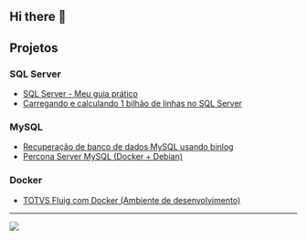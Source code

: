 ## Hi there 👋

## Projetos
### SQL Server
- [SQL Server - Meu guia prático](https://github.com/cesartomita/sql-server-meu-guia-pratico)
- [Carregando e calculando 1 bilhão de linhas no SQL Server](https://github.com/cesartomita/sql-server-carregando-e-calculando-1-bilhao-de-linhas)
### MySQL
- [Recuperação de banco de dados MySQL usando binlog](https://github.com/cesartomita/mysql-recuperacao-com-binlog)
- [Percona Server MySQL (Docker + Debian)](https://github.com/cesartomita/psmysql-js-programs)
### Docker
- [TOTVS Fluig com Docker (Ambiente de desenvolvimento)](https://github.com/cesartomita/totvs-fluig-dev-docker)
---
<div align="center">
  <a href="https://github.com/cesartomita">
   <img align="left" src="https://github-readme-stats.vercel.app/api/top-langs/?username=cesartomita"/>
  </a>
</div>

<!--
**cesartomita/cesartomita** is a ✨ _special_ ✨ repository because its `README.md` (this file) appears on your GitHub profile.

Here are some ideas to get you started:

- 🔭 I’m currently working on ...
- 🌱 I’m currently learning ...
- 👯 I’m looking to collaborate on ...
- 🤔 I’m looking for help with ...
- 💬 Ask me about ...
- 📫 How to reach me: ...
- 😄 Pronouns: ...
- ⚡ Fun fact: ...
-->
